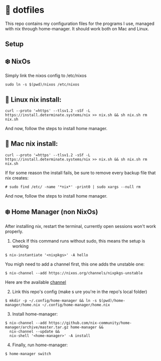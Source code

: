 # 📓 dotfiles

This repo contains my configuration files for the programs I use, managed with nix through home-manager.
It should work both on Mac and Linux.

##  Setup
## ❄️ NixOs
Simply link the nixos config to /etc/nixos
```
sudo ln -s $(pwd)/nixos /etc/nixos
```
## 🐧 Linux  nix install:
```
curl --proto '=https' --tlsv1.2 -sSf -L https://install.determinate.systems/nix >> nix.sh && sh nix.sh rm nix.sh
```

And now, follow the steps to install home manager.
## 🍎 Mac nix install:
```
curl --proto '=https' --tlsv1.2 -sSf -L https://install.determinate.systems/nix >> nix.sh && sh nix.sh rm nix.sh
```

If for some reason the install fails, be sure to remove every
backup file that nix creates:
```
# sudo find /etc/ -name '*nix*' -print0 | sudo xargs --null rm
```
And now, follow the steps to install home manager.

## ❄️  Home Manager (non NixOs)
After installing nix, restart the terminal, currently open sessions won't work properly.
1. Check If this command runs without sudo, this means the setup is working
```
$ nix-instantiate '<nixpkgs>' -A hello
```
You migh need to add a channel first, this one adds the unstable one:
```
$ nix-channel --add https://nixos.org/channels/nixpkgs-unstable
```
Here are the available [channel](https://channels.nixos.org/)

2. Link this repo's config (make s
ure you're in the repo's local folder)
```
$ mkdir -p ~/.config/home-manager && ln -s $(pwd)/home-manager/home.nix ~/.config/home-manager/home.nix
```
3. Install home-manager:
```
$ nix-channel --add https://github.com/nix-community/home-manager/archive/master.tar.gz home-manager &&
  nix-channel --update &&
  nix-shell '<home-manager>' -A install
```
4. Finally, run home-manager:
```
$ home-manager switch
```
